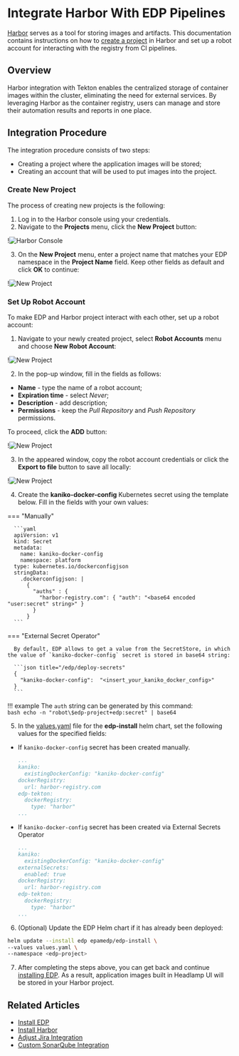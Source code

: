# Integrate Harbor With EDP Pipelines

[Harbor](https://goharbor.io/docs/2.8.0/) serves as a tool for storing images and artifacts.
This documentation contains instructions on how to [create a project](https://goharbor.io/docs/2.0.0/working-with-projects/create-projects/) in Harbor and set up a robot account for interacting with the registry from CI pipelines.

## Overview

Harbor integration with Tekton enables the centralized storage of container images within the cluster,
eliminating the need for external services. By leveraging Harbor as the container registry, users can manage
and store their automation results and reports in one place.

## Integration Procedure

The integration procedure consists of two steps:<br>

* Creating a project where the application images will be stored;
* Creating an account that will be used to put images into the project.

### Create New Project

The process of creating new projects is the following:

1. Log in to the Harbor console using your credentials.
2. Navigate to the **Projects** menu, click the **New Project** button:

  !![Harbor Console](../assets/operator-guide/harbor-console-projects.png "Projects menu")

3. On the **New Project** menu, enter a project name that matches your EDP namespace in the **Project Name** field. Keep other fields as default and click **OK** to continue:

  !![New Project](../assets/operator-guide/harbor-new-project.png "New Project menu")

### Set Up Robot Account

To make EDP and Harbor project interact with each other, set up a robot account:

1. Navigate to your newly created project, select **Robot Accounts** menu and choose **New Robot Account**:

  !![New Project](../assets/operator-guide/harbor-robot-accounts-menu.png "Create Robot Account menu")

2. In the pop-up window, fill in the fields as follows:

  * **Name** - type the name of a robot account;
  * **Expiration time** - select _Never_;
  * **Description** - add description;
  * **Permissions** - keep the _Pull Repository_ and _Push Repository_ permissions.

  To proceed, click the **ADD** button:

  !![New Project](../assets/operator-guide/harbor-create-robot-account.png "Robot Accounts menu")

3. In the appeared window, copy the robot account credentials or click the **Export to file** button to save all locally:

  !![New Project](../assets/operator-guide/harbor-new-credentials-of-robot-account.png "New credentials for Robot Account")

4. Create the **kaniko-docker-config** Kubernetes secret using the template below. Fill in the fields with your own values:

  === "Manually"

      ```yaml
      apiVersion: v1
      kind: Secret
      metadata:
        name: kaniko-docker-config
        namespace: platform
      type: kubernetes.io/dockerconfigjson
      stringData:
        .dockerconfigjson: |
          {
            "auths" : {
              "harbor-registry.com": { "auth": "<base64 encoded "user:secret" string>" }
            }
          }
      ```

  === "External Secret Operator"

      By default, EDP allows to get a value from the SecretStore, in which the value of `kaniko-docker-config` secret is stored in base64 string:

      ```json title="/edp/deploy-secrets"
      {
        "kaniko-docker-config":  "<insert_your_kaniko_docker_config>"
      }
      ```

  !!! example
      The `auth` string can be generated by this command:<br>
      ```bash
      echo -n "robot\$edp-project+edp:secret" | base64
      ```

5. In the [values.yaml](https://github.com/epam/edp-install/blob/master/deploy-templates/values.yaml) file for the **edp-install** helm chart, set the following values for the specified fields:

  * If `kaniko-docker-config` secret has been created manually.

    ```yaml title="values.yaml"
    ...
    kaniko:
      existingDockerConfig: "kaniko-docker-config"
    dockerRegistry:
      url: harbor-registry.com
    edp-tekton:
      dockerRegistry:
        type: "harbor"
    ...
    ```

  * If `kaniko-docker-config` secret has been created via External Secrets Operator

    ```yaml title="values.yaml"
    ...
    kaniko:
      existingDockerConfig: "kaniko-docker-config"
    externalSecrets:
      enabled: true
    dockerRegistry:
      url: harbor-registry.com
    edp-tekton:
      dockerRegistry:
        type: "harbor"
    ...
    ```

6. (Optional) Update the EDP Helm chart if it has already been deployed:

  ```bash
  helm update --install edp epamedp/edp-install \
  --values values.yaml \
  --namespace <edp-project>
  ```

7. After completing the steps above, you can get back and continue [installing EDP](../operator-guide/install-edp.md).
  As a result, application images built in Headlamp UI will be stored in your Harbor project.

## Related Articles

* [Install EDP](install-edp.md)
* [Install Harbor](install-harbor.md)
* [Adjust Jira Integration](jira-integration.md)
* [Custom SonarQube Integration](sonarqube.md)
